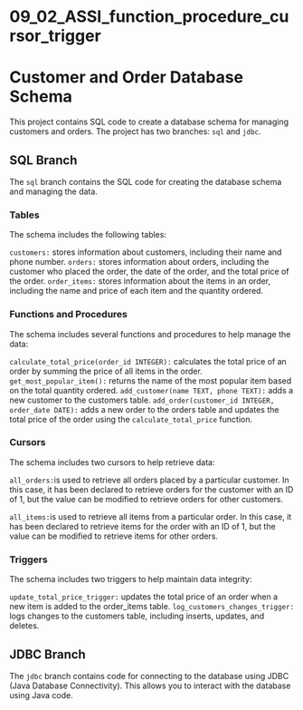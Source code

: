# 09_02_ASSI_function_procedure_cursor_trigger
# Customer and Order Database Schema
This project contains SQL code to create a database schema for managing customers and orders. The project has two branches: `sql` and `jdbc`.

## SQL Branch
The `sql` branch contains the SQL code for creating the database schema and managing the data.

### Tables
The schema includes the following tables:

`customers:` stores information about customers, including their name and phone number.
`orders:` stores information about orders, including the customer who placed the order, the date of the order, and the total price of the order.
`order_items:` stores information about the items in an order, including the name and price of each item and the quantity ordered.

### Functions and Procedures
The schema includes several functions and procedures to help manage the data:

`calculate_total_price(order_id INTEGER):` calculates the total price of an order by summing the price of all items in the order.
`get_most_popular_item():` returns the name of the most popular item based on the total quantity ordered.
`add_customer(name TEXT, phone TEXT):` adds a new customer to the customers table.
`add_order(customer_id INTEGER, order_date DATE):` adds a new order to the orders table and updates the total price of the order using the `calculate_total_price` function.

### Cursors
The schema includes two cursors to help retrieve data:

`all_orders:`is used to retrieve all orders placed by a particular customer. In this case, it has been declared to retrieve orders for the customer with an ID of 1, but the value can be modified to retrieve orders for other customers.

`all_items:`is used to retrieve all items from a particular order. In this case, it has been declared to retrieve items for the order with an ID of 1, but the value can be modified to retrieve items for other orders.

### Triggers
The schema includes two triggers to help maintain data integrity:

`update_total_price_trigger:` updates the total price of an order when a new item is added to the order_items table.
`log_customers_changes_trigger:` logs changes to the customers table, including inserts, updates, and deletes.

## JDBC Branch
The `jdbc` branch contains code for connecting to the database using JDBC (Java Database Connectivity). This allows you to interact with the database using Java code.
